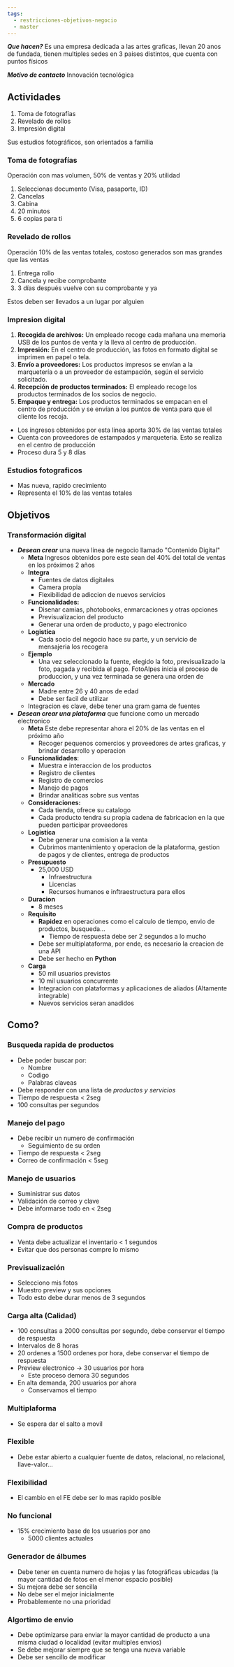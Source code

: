 ```yaml
---
tags:
  - restricciones-objetivos-negocio
  - master
---
```

***Que hacen?***
Es una empresa dedicada a las artes graficas, llevan 20 anos de fundada, tienen multiples sedes en 3 paises distintos, que cuenta con puntos físicos

***Motivo de contacto***
Innovación tecnológica

## Actividades
1. Toma de fotografías 
2. Revelado de rollos
3. Impresión digital

Sus estudios fotográficos, son orientados a familia

### Toma de fotografías
Operación con mas volumen, 50% de ventas y 20% utilidad

1. Seleccionas documento (Visa, pasaporte, ID)
2. Cancelas
3. Cabina
4. 20 minutos 
5. 6 copias para ti
### Revelado de rollos
Operación 10% de las ventas totales, costoso generados son mas grandes que las ventas

1. Entrega rollo
2. Cancela y recibe comprobante
3. 3 días después vuelve con su comprobante y ya

Estos deben ser llevados a un lugar por alguien
### Impresion digital
1. **Recogida de archivos:** Un empleado recoge cada mañana una memoria USB de los puntos de venta y la lleva al centro de producción.
2. **Impresión:** En el centro de producción, las fotos en formato digital se imprimen en papel o tela.
3. **Envío a proveedores:** Los productos impresos se envían a la marquetería o a un proveedor de estampación, según el servicio solicitado.
4. **Recepción de productos terminados:** El empleado recoge los productos terminados de los socios de negocio.
5. **Empaque y entrega:** Los productos terminados se empacan en el centro de producción y se envían a los puntos de venta para que el cliente los recoja.

- Los ingresos obtenidos por esta linea aporta 30% de las ventas totales
- Cuenta con proveedores de estampados y marquetería. Esto se realiza en el centro de producción
- Proceso dura 5 y 8 días

### Estudios fotograficos
- Mas nueva, rapido crecimiento
- Representa el 10% de las ventas totales

## Objetivos
### Transformación digital
- ***Desean crear*** una nueva linea de negocio llamado "Contenido Digital"
	- **Meta** Ingresos obtenidos pore este sean del 40% del total de ventas en los próximos 2 años
	- **Integra**
		- Fuentes de datos digitales
		- Camera propia 
		- Flexibilidad de adiccion de nuevos servicios
	- **Funcionalidades:**
		- Disenar camias, photobooks, enmarcaciones y otras opciones
		- Previsualizacion del producto
		- Generar una orden de producto, y pago electronico
	- **Logistica**
		- Cada socio del negocio hace su parte, y un servicio de mensajeria los recogera
	- **Ejemplo**
		- Una vez seleccionado la fuente, elegido la foto, previsualizado la foto, pagada y recibida el pago. FotoAlpes inicia el proceso de produccion, y una vez terminada se genera una orden de 
	- **Mercado**
		- Madre entre 26 y 40 anos de edad
		- Debe ser facil de utilizar
	- Integracion es clave, debe tener una gram gama de fuentes
- ***Desean crear una plataforma*** que funcione como un mercado electronico
	- **Meta**  Este debe representar ahora el 20% de las ventas en el próximo año
		- Recoger pequenos comercios y proveedores de artes graficas, y brindar desarrollo y operacion
	- **Funcionalidades**:
		- Muestra e interaccion de los productos
		- Registro de clientes
		- Registro de comercios
		- Manejo de pagos
		- Brindar analiticas sobre sus ventas
	- **Consideraciones:**
		- Cada tienda, ofrece su catalogo
		- Cada producto tendra su propia cadena de fabricacion en la que pueden participar proveedores
	- **Logistica**
		- Debe generar una comision a la venta
		- Cubrimos mantenimiento y operacion de la plataforma, gestion de pagos y de clientes, entrega de productos
	- **Presupuesto**
		- 25,000 USD
			- Infraestructura
			- Licencias
			- Recursos humanos e inftraestructura para ellos
	- **Duracion**
		- 8 meses
	- **Requisito**
		- **Rapidez** en operaciones como el calculo de tiempo, envio de productos, busqueda...
			- Tiempo de respuesta debe ser 2 segundos a lo mucho
		- Debe ser multiplataforma, por ende, es necesario la creacion de una API
		- Debe ser hecho en **Python**
	- **Carga**
		- 50 mil usuarios previstos
		- 10 mil usuarios concurrente
		- Integracion con plataformas y aplicaciones de aliados (Altamente integrable)
		- Nuevos servicios seran anadidos
## Como?
### Busqueda rapida de productos
- Debe poder buscar por:
	- Nombre
	- Codigo
	- Palabras claveas
- Debe responder con una lista de *productos y servicios* 
- Tiempo de respuesta < 2seg
- 100 consultas per segundos
### Manejo del pago
- Debe recibir un numero de confirmación
	- Seguimiento de su orden
- Tiempo de respuesta < 2seg
- Correo de confirmación < 5seg

### Manejo de usuarios
- Suministrar sus datos
- Validación de correo y clave
- Debe informarse todo en < 2seg

### Compra de productos
- Venta debe actualizar el inventario < 1 segundos
- Evitar que dos personas compre lo mismo

### Previsualización
- Selecciono mis fotos 
- Muestro preview y sus opciones
- Todo esto debe durar menos de 3 segundos

### Carga alta (Calidad)
- 100 consultas a 2000 consultas por segundo, debe conservar el tiempo de respuesta
- Intervalos de 8 horas 
- 20 ordenes a 1500 ordenes por hora, debe conservar el tiempo de respuesta
- Preview electronico -> 30 usuarios por hora
	- Este proceso demora 30 segundos
- En alta demanda, 200 usuarios por ahora
	- Conservamos el tiempo

### Multiplaforma
- Se espera dar el salto a movil

### Flexible
- Debe estar abierto a cualquier fuente de datos, relacional, no relacional, llave-valor...

### Flexibilidad
- El cambio en el FE debe ser lo mas rapido posible

### No funcional
- 15% crecimiento base de los usuarios por ano
	- 5000 clientes actuales

### Generador de álbumes
- Debe tener en cuenta numero de hojas y las fotográficas ubicadas (la mayor cantidad de fotos en el menor espacio posible)
- Su mejora debe ser sencilla
- No debe ser el mejor inicialmente
- Probablemente no una prioridad

### Algortimo de envio
- Debe optimizarse para enviar la mayor cantidad de producto a una misma ciudad o localidad (evitar multiples envios)
- Se debe mejorar siempre que se tenga una nueva variable
- Debe ser sencillo de modificar
